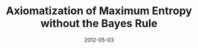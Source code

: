 ---
title: "Axiomatization of Maximum Entropy without the Bayes Rule"
collection: other
link: https://doi.org/10.1063/1.3703614
venue: "Bayesian Inference and Maximum Entropy Methods in Science and Engineering"
date: 2012-05-03
slides: https://alexisakira.github.io/files/slides/slides_maxent2011.pdf
---